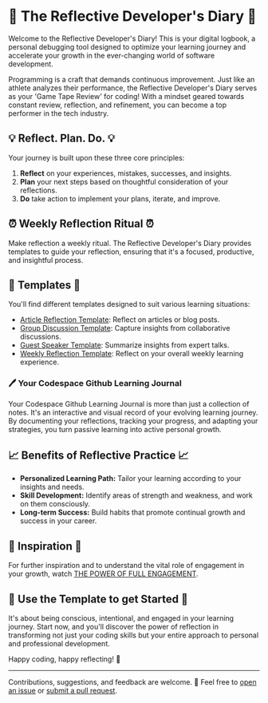 # 🚀 The Reflective Developer's Diary 🚀

Welcome to the Reflective Developer's Diary! This is your digital logbook, a personal debugging tool designed to optimize your learning journey and accelerate your growth in the ever-changing world of software development.

Programming is a craft that demands continuous improvement. Just like an athlete analyzes their performance, the Reflective Developer's Diary serves as your 'Game Tape Review' for coding! With a mindset geared towards constant review, reflection, and refinement, you can become a top performer in the tech industry.

## 💡 Reflect. Plan. Do. 💡

Your journey is built upon these three core principles:

1. **Reflect** on your experiences, mistakes, successes, and insights.
2. **Plan** your next steps based on thoughtful consideration of your reflections.
3. **Do** take action to implement your plans, iterate, and improve.

## ⏰ Weekly Reflection Ritual ⏰

Make reflection a weekly ritual. The Reflective Developer's Diary provides templates to guide your reflection, ensuring that it's a focused, productive, and insightful process.

## 📃 Templates 📃

You'll find different templates designed to suit various learning situations:
- [Article Reflection Template](https://github.com/jesscancode/codespace-learning-journal/blob/main/00-templates-%F0%9F%93%84/article-reflection-template.md): Reflect on articles or blog posts.
- [Group Discussion Template](https://github.com/jesscancode/codespace-learning-journal/blob/main/00-templates-%F0%9F%93%84/group-discussion-template.md): Capture insights from collaborative discussions.
- [Guest Speaker Template](https://github.com/jesscancode/codespace-learning-journal/blob/main/00-templates-%F0%9F%93%84/guest-speaker-template.md): Summarize insights from expert talks.
- [Weekly Reflection Template](https://github.com/jesscancode/codespace-learning-journal/blob/main/00-templates-%F0%9F%93%84/weekly-reflection-template.md): Reflect on your overall weekly learning experience.

### 🖊 Your Codespace Github Learning Journal

Your Codespace Github Learning Journal is more than just a collection of notes. It's an interactive and visual record of your evolving learning journey. By documenting your reflections, tracking your progress, and adapting your strategies, you turn passive learning into active personal growth.

## 📈 Benefits of Reflective Practice 📈

- **Personalized Learning Path:** Tailor your learning according to your insights and needs.
- **Skill Development:** Identify areas of strength and weakness, and work on them consciously.
- **Long-term Success:** Build habits that promote continual growth and success in your career.

## 🎥 Inspiration 🎥

For further inspiration and to understand the vital role of engagement in your growth, watch [THE POWER OF FULL ENGAGEMENT](https://www.youtube.com/watch?v=QRjqGWLLgUY).

## 🚀 Use the Template to get Started 🚀
It's about being conscious, intentional, and engaged in your learning journey. Start now, and you'll discover the power of reflection in transforming not just your coding skills but your entire approach to personal and professional development.

Happy coding, happy reflecting! 🎉

---

Contributions, suggestions, and feedback are welcome. 🚀 Feel free to [open an issue](https://github.com/username/projectname/issues) or [submit a pull request](https://github.com/jesscancode/codespace-learning-journal/pulls).
